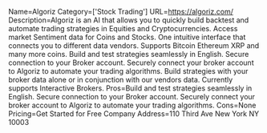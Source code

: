 Name=Algoriz
Category=['Stock Trading']
URL=https://algoriz.com/
Description=Algoriz is an AI that allows you to quickly build backtest and automate trading strategies in Equities and Cryptocurrencies. Access market Sentiment data for Coins and Stocks. One intuitive interface that connects you to different data vendors. Supports Bitcoin Ethereum XRP and many more coins. Build and test strategies seamlessly in English. Secure connection to your Broker account. Securely connect your broker account to Algoriz to automate your trading algorithms. Build strategies with your broker data alone or in conjunction with our vendors data. Currently supports Interactive Brokers.
Pros=Build and test strategies seamlessly in English. Secure connection to your Broker account. Securely connect your broker account to Algoriz to automate your trading algorithms.
Cons=None
Pricing=Get Started for Free
Company Address=110 Third Ave New York NY 10003
